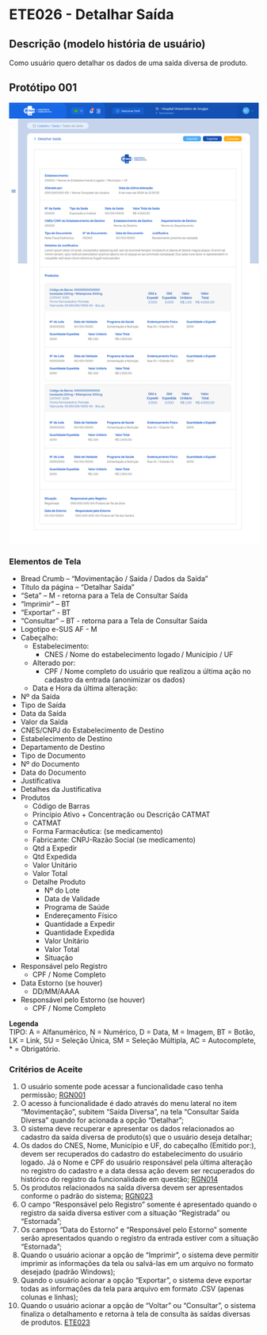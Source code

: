 # ETE026 - Detalhar Saída

## Descrição (modelo história de usuário)
Como usuário quero detalhar os dados de uma saída diversa de produto.

## Protótipo 001
![alt text](../imagens/ete-026-prot-001.png)

### Elementos de Tela 
* Bread Crumb – “Movimentação / Saída / Dados da Saída” 
* Título da página – “Detalhar Saída” 
* “Seta” – M - retorna para a Tela de Consultar Saída  
* “Imprimir” – BT 
* “Exportar” - BT 
* “Consultar” – BT - retorna para a Tela de Consultar Saída 
* Logotipo e-SUS AF - M 
* Cabeçalho:  
    * Estabelecimento: 
        * CNES / Nome do estabelecimento logado / Município / UF  
    * Alterado por:  
        * CPF / Nome completo do usuário que realizou a última ação no cadastro da entrada (anonimizar os dados)  
    * Data e Hora da última alteração: 
* Nº da Saída 
* Tipo de Saída  
* Data da Saída 
* Valor da Saída 
* CNES/CNPJ do Estabelecimento de Destino  
* Estabelecimento de Destino  
* Departamento de Destino  
* Tipo de Documento  
* Nº do Documento  
* Data do Documento  
* Justificativa 
* Detalhes da Justificativa 
* Produtos  
    * Código de Barras 
    * Princípio Ativo + Concentração ou Descrição CATMAT 
    * CATMAT 
    * Forma Farmacêutica: (se medicamento) 
    * Fabricante: CNPJ-Razão Social (se medicamento) 
    * Qtd a Expedir 
    * Qtd Expedida 
    * Valor Unitário  
    * Valor Total  
    * Detalhe Produto 
        * Nº do Lote 
        * Data de Validade 
        * Programa de Saúde 
        * Endereçamento Físico 
        * Quantidade a Expedir 
        * Quantidade Expedida 
        * Valor Unitário  
        * Valor Total  
        * Situação 
* Responsável pelo Registro  
    * CPF / Nome Completo  
* Data Estorno (se houver) 
    * DD/MM/AAAA 
* Responsável pelo Estorno (se houver) 
    * CPF / Nome Completo 

**Legenda**  
TIPO: A = Alfanumérico, N = Numérico, D = Data, M = Imagem, BT = Botão, LK = Link, SU = Seleção Única, SM = Seleção Múltipla, AC = Autocomplete, * = Obrigatório.
 
### Critérios de Aceite 
1. O usuário somente pode acessar a funcionalidade caso tenha permissão; [RGN001](DocumentoDeRegrasv2.md#rgn001)
2. O acesso à funcionalidade é dado através do menu lateral no item “Movimentação”, subitem “Saída Diversa”, na tela “Consultar Saída Diversa” quando for acionada a opção “Detalhar”; 
3. O sistema deve recuperar e apresentar os dados relacionados ao cadastro da saída diversa de produto(s) que o usuário deseja detalhar; 
4. Os dados do CNES, Nome, Município e UF, do cabeçalho (Emitido por:), devem ser recuperados do cadastro do estabelecimento do usuário logado. Já o Nome e CPF do usuário responsável pela última alteração no registro do cadastro e a data dessa ação devem ser recuperados do histórico do registro da funcionalidade em questão; [RGN014](DocumentoDeRegrasv2.md#rgn014)
5. Os produtos relacionados na saída diversa devem ser apresentados conforme o padrão do sistema; [RGN023](DocumentoDeRegrasv2.md#rgn023)
6. O campo “Responsável pelo Registro” somente é apresentado quando o registro da saída diversa estiver com a situação “Registrada” ou “Estornada”; 
7. Os campos “Data do Estorno” e “Responsável pelo Estorno” somente serão apresentados quando o registro da entrada estiver com a situação “Estornada”; 
8. Quando o usuário acionar a opção de “Imprimir”, o sistema deve permitir imprimir as informações da tela ou salvá-las em um arquivo no formato desejado (padrão Windows); 
9. Quando o usuário acionar a opção “Exportar”, o sistema deve exportar todas as informações da tela para arquivo em formato .CSV (apenas colunas e linhas); 
10. Quando o usuário acionar a opção de “Voltar” ou “Consultar”, o sistema finaliza o detalhamento e retorna à tela de consulta às saídas diversas de produtos. [ETE023](ETE023.md)
